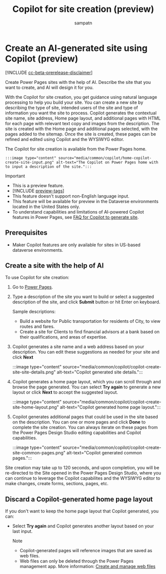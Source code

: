 ﻿---
title: Copilot for site creation (preview)
description: Learn how to create an AI-generated site using Copilot in Power Pages.
author: sampatn
ms.topic: conceptual
ms.custom: 
ms.date: 09/26/2023
ms.subservice:
ms.author: sampatn
ms.reviewer: tapanm
contributors:
    - tapanm
    - sampatn
---
# Create an AI-generated site using Copilot (preview)

[!INCLUDE [cc-beta-prerelease-disclaimer](../includes/cc-beta-prerelease-disclaimer.md)]

Create Power Pages sites with the help of AI. Describe the site that you want to create, and AI will design it for you.

With the Copilot for site creation, you get guidance using natural language processing to help you build your site. You can create a new site by describing the type of site, intended users of the site and type of information you want the site to process. Copilot generates the contextual site name, site address, Home page layout, and additional pages with HTML for each page with relevant text copy and images from the description. The site is created with the Home page and additional pages selected, with the pages added to the sitemap. Once the site is created, these pages can be refined and edited using Copilot and the WYSIWYG editor.

The Copilot for site creation is available from the Power Pages home. 

    :::image type="content" source="media/common/copilot/home-copilot-create-site-input.png" alt-text="The Copilot on Power Pages home with to input a description of the site.":::

> [!IMPORTANT]
> - This is a preview feature.
> - [!INCLUDE [preview-tags](../includes/cc-preview-features-definition.md)]
> - This feature doesn't support non-English language input.
> - This feature will be available for preview in the Dataverse environments located in the United States only.
> - To understand capabilities and limitations of AI-powered Copilot features in Power Pages, see [FAQ for Copilot to generate site](../faqs-generate-site.md).

## Prerequisites

- Maker Copilot features are only available for sites in US-based dataverse environments. 

## Create a site with the help of AI

To use Copilot for site creation: 

1. Go to [Power Pages](https://make.powerpages.microsoft.com/).

1. Type a description of the site you want to build or select a suggested description of the site, and click **Submit** button or hit Enter on keyboard.

    Sample descriptions:

     - Build a website for Public transportation for residents of City, to view routes and fares.
     - Create a site for Clients to find financial advisors at a bank based on their qualifications, and areas of expertise.
            
1. Copilot generates a site name and a web address based on your description. You can edit these suggestions as needed for your site and click **Next**

    :::image type="content" source="media/common/copilot/copilot-create-site-site-details.png" alt-text="Copilot generated site details.":::

1. Copilot generates a home page layout, which you can scroll through and browse the page generated. You can select **Try again** to generate a new layout or click **Next** to accept the suggested layout.

    :::image type="content" source="media/common/copilot/copilot-create-site-home-layout.png" alt-text="Copilot generated home page layout.":::

1. Copilot generates additional pages that could be used in the site based on the description. You can one or more pages and click **Done** to complete the site creation. You can always iterate on these pages from the Power Pages Design Studio editing capabilities and Copilot capabilities.

    :::image type="content" source="media/common/copilot/copilot-create-site-common-pages.png" alt-text="Copilot generated common pages.":::

Site creation may take up to 120 seconds, and upon completion, you will be re-directed to the Site opened in the Power Pages Design Studio, where you can continue to leverage the Copilot capabilites and the WYSIWYG editor to make changes, create forms, sections, pages, etc. 
   
## Discard a Copilot-generated home page layout

If you don't want to keep the home page layout that Copilot generated, you can:

- Select **Try again** and Copilot generates another layout based on your last input.

    
    >[!NOTE] 
    > - Copilot-generated pages will reference images that are saved as web files.
    > - Web files can only be deleted through the Power Pages management app. More information: [Create and manage web files](../configure/web-files.md)
